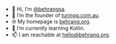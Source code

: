- 👋 Hi, I’m [@behrangsa](https://elk.zone/social.vivaldi.net/@behrangsa@social.vivaldi.net).
- 👨 I’m the founder of [turingg.com.au](https://turingg.com.au).
- 🌐 My homepage is [behrang.org](https://behrang.org).
- 🌱 I’m currently learning Kotlin.
- 📫 I am reachable at [hello@behrang.org](mailto:hello@behrang.org).

<!---
behrangsa/behrangsa is a ✨ special ✨ repository because its `README.md` (this file) appears on your GitHub profile.
You can click the Preview link to take a look at your changes.
--->
